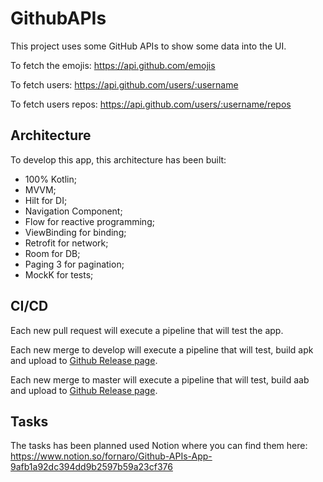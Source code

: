 # GithubAPIs

This project uses some GitHub APIs to show some data into the UI.

To fetch the emojis: https://api.github.com/emojis

To fetch users: https://api.github.com/users/:username

To fetch users repos: https://api.github.com/users/:username/repos

## Architecture

To develop this app, this architecture has been built:

- 100% Kotlin;
- MVVM;
- Hilt for DI;
- Navigation Component;
- Flow for reactive programming;
- ViewBinding for binding;
- Retrofit for network;
- Room for DB;
- Paging 3 for pagination;
- MockK for tests;

## CI/CD
Each new pull request will execute a pipeline that will test the app.

Each new merge to develop will execute a pipeline that will test, build apk and upload to [Github Release page](https://github.com/DouglasCF/GithubAPIs/releases).

Each new merge to master will execute a pipeline that will test, build aab and upload to [Github Release page](https://github.com/DouglasCF/GithubAPIs/releases).

## Tasks

The tasks has been planned used Notion where you can find them here: https://www.notion.so/fornaro/Github-APIs-App-9afb1a92dc394dd9b2597b59a23cf376
